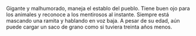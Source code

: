 Gigante y malhumorado, maneja el establo del pueblo. Tiene buen ojo para los animales y reconoce a los mentirosos al instante. Siempre está mascando una ramita y hablando en voz baja. A pesar de su edad, aún puede cargar un saco de grano como si tuviera treinta años menos.